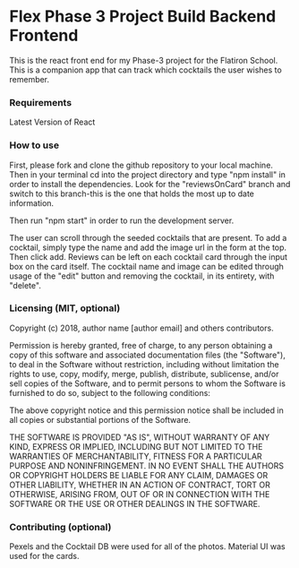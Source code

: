 # Flex Phase 3 Project Build Backend Frontend
This is the react front end for my Phase-3 project for the Flatiron School. This is a companion app that can track which cocktails the user wishes to remember.

### Requirements
Latest Version of React


### How to use
First, please fork and clone the github repository to your local machine. Then in your terminal cd into the project directory and type "npm install" in order to install the dependencies. Look for the "reviewsOnCard" branch and switch to this branch-this is the one that holds the most up to date information. 

Then run "npm start" in order to run the development server.

The user can scroll through the seeded cocktails that are present. To add a cocktail, simply type the name and add the image url in the form at the top. Then click add. Reviews can be left on each cocktail card through the input box on the card itself. The cocktail name and image can be edited through usage of the "edit" button and removing the cocktail, in its entirety, with "delete".

### Licensing (MIT, optional)

Copyright (c) 2018, author name [author email] and others contributors.

Permission is hereby granted, free of charge, to any person obtaining a copy of this software and associated documentation files (the "Software"), to deal in the Software without restriction, including without limitation the rights to use, copy, modify, merge, publish, distribute, sublicense, and/or sell copies of the Software, and to permit persons to whom the Software is furnished to do so, subject to the following conditions:

The above copyright notice and this permission notice shall be included in all copies or substantial portions of the Software.

THE SOFTWARE IS PROVIDED "AS IS", WITHOUT WARRANTY OF ANY KIND, EXPRESS OR IMPLIED, INCLUDING BUT NOT LIMITED TO THE WARRANTIES OF MERCHANTABILITY, FITNESS FOR A PARTICULAR PURPOSE AND NONINFRINGEMENT. IN NO EVENT SHALL THE AUTHORS OR COPYRIGHT HOLDERS BE LIABLE FOR ANY CLAIM, DAMAGES OR OTHER LIABILITY, WHETHER IN AN ACTION OF CONTRACT, TORT OR OTHERWISE, ARISING FROM, OUT OF OR IN CONNECTION WITH THE SOFTWARE OR THE USE OR OTHER DEALINGS IN THE SOFTWARE.

### Contributing (optional)

Pexels and the Cocktail DB were used for all of the photos. Material UI was used for the cards.